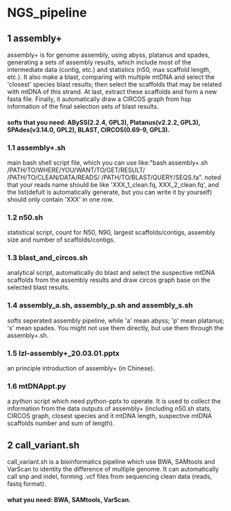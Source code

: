 # NGS_pipeline
## 1 assembly+

assembly+ is for genome assembly, using abyss, platanus and spades, generating a sets of assembly results, which include most of the intermediate data (contig, etc.) and statistics (n50, max scaffold length, etc.). It also make a blast, comparing with multiple mtDNA and select the 'closest' species blast results; then select the scaffolds that may be related with mtDNA of this strand. At last, extract these scaffolds and form a new fasta file. Finally, it automatically draw a CIRCOS graph from hsp information of the final selection sets of blast results.

#### softs that you need: ABySS(2.2.4, GPL3), Platanus(v2.2.2, GPL3), SPAdes(v3.14.0, GPL2), BLAST, CIRCOS(0.69-9, GPL3).

### 1.1 assembly+.sh

main bash shell script file, which you can use like:"bash assembly+.sh /PATH/TO/WHERE/YOU/WANT/TO/GET/RESULT/ /PATH/TO/CLEAN/DATA/READS/ /PATH/TO/BLAST/QUERY/SEQS.fa". noted that your reads name should be like 'XXX_1_clean.fq, XXX_2_clean.fq', and the list(defult is automatically generate, but you can write it by yourself) should only contain 'XXX' in one row.

### 1.2 n50.sh

statistical script, count for N50, N90, largest scaffolds/contigs, assembly size and number of scaffolds/contigs.

### 1.3 blast_and_circos.sh

analytical script, automatically do blast and select the suspective mtDNA scaffolds from the assembly results and draw circos graph base on the selected blast results.

### 1.4 assembly_a.sh, assembly_p.sh and assembly_s.sh

softs seperated assembly pipeline, while 'a' mean abyss; 'p' mean platanus; 's' mean spades. You might not use them directly, but use them through the assembly+.sh.

### 1.5 lzl-assembly+_20.03.01.pptx

an principle introduction of assembly+ (in Chinese).

### 1.6 mtDNAppt.py

a python script which need python-pptx to operate. It is used to collect the information from the data outputs of assembly+ (including n50.sh stats, CIRCOS graph, closest species and it mtDNA length, suspective mtDNA scaffolds number and sum of length).

## 2 call_variant.sh

call_variant.sh is a bioinformatics pipeline which use BWA, SAMtools and VarScan to identity the difference of multiple genome. It can automatically call snp and indel, forming .vcf files from sequencing clean data (reads, fastq format).

#### what you need: BWA, SAMtools, VarScan.
